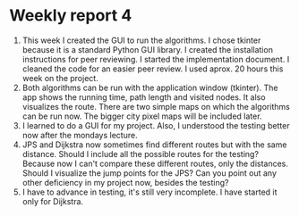 # Weekly report 4

1. This week I created the GUI to run the algorithms. I chose tkinter because it is a standard Python GUI library. I created the installation instructions for peer reviewing. I started the implementation document. I cleaned the code for an easier peer review. I used aprox. 20 hours this week on the project.
2. Both algorithms can be run with the application window (tkinter). The app shows the running time, path length and visited nodes. It also visualizes the route. There are two simple maps on which the algorithms can be run now. The bigger city pixel maps will be included later.
3. I learned to do a GUI for my project. Also, I understood the testing better now after the mondays lecture.
4. JPS and Dijkstra now sometimes find different routes but with the same distance. Should I include all the possible routes for the testing? Because now I can't compare these different routes, only the distances. Should I visualize the jump points for the JPS? Can you point out any other deficiency in my project now, besides the testing?
5. I have to advance in testing, it's still very incomplete. I have started it only for Dijkstra.
